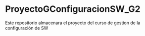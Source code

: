 # ProyectoGConfiguracionSW_G2
Este repositorio almacenara el proyecto del curso de gestion de la configuración de SW
